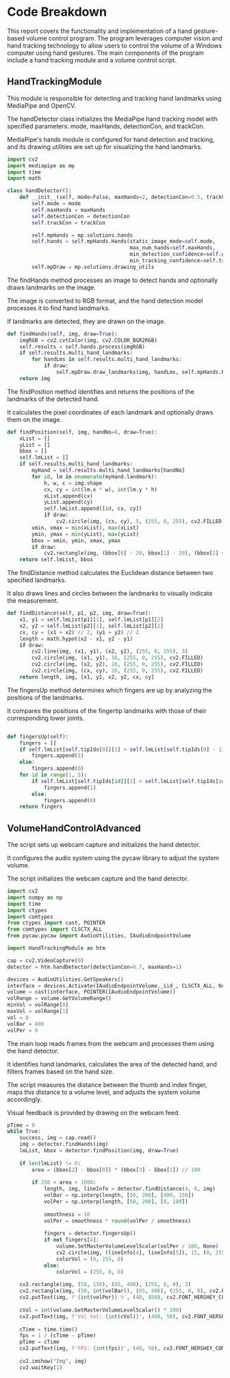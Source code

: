 <h1>Code Breakdown</h1>

<p>This report covers the functionality and implementation of a hand gesture-based volume control program. The program leverages computer vision and hand tracking technology to allow users to control the volume of a Windows computer using hand gestures. The main components of the program include a hand tracking module and a volume control script.</p>

<h2>HandTrackingModule</h2>

<p>
This module is responsible for detecting and tracking hand landmarks using MediaPipe and OpenCV.
</p>


<p>The handDetector class initializes the MediaPipe hand tracking model with specified parameters: mode, maxHands, detectionCon, and trackCon.</p>

<p>MediaPipe's hands module is configured for hand detection and tracking, and its drawing utilities are set up for visualizing the hand landmarks.</p>

```py
import cv2
import mediapipe as mp
import time
import math

class handDetector():
    def __init__(self, mode=False, maxHands=2, detectionCon=0.5, trackCon=0.5):
        self.mode = mode
        self.maxHands = maxHands
        self.detectionCon = detectionCon
        self.trackCon = trackCon

        self.mpHands = mp.solutions.hands
        self.hands = self.mpHands.Hands(static_image_mode=self.mode,
                                        max_num_hands=self.maxHands,
                                        min_detection_confidence=self.detectionCon,
                                        min_tracking_confidence=self.trackCon)
        self.mpDraw = mp.solutions.drawing_utils

```

<p>The findHands method processes an image to detect hands and optionally draws landmarks on the image.
</p>

<p>The image is converted to RGB format, and the hand detection model processes it to find hand landmarks.
</p>

<p>If landmarks are detected, they are drawn on the image.
</p>

```py
def findHands(self, img, draw=True):
    imgRGB = cv2.cvtColor(img, cv2.COLOR_BGR2RGB)
    self.results = self.hands.process(imgRGB)
    if self.results.multi_hand_landmarks:
        for handLms in self.results.multi_hand_landmarks:
            if draw:
                self.mpDraw.draw_landmarks(img, handLms, self.mpHands.HAND_CONNECTIONS)
    return img
```

<p>The findPosition method identifies and returns the positions of the landmarks of the detected hand.</p>

<p>It calculates the pixel coordinates of each landmark and optionally draws them on the image.
</p>

```py
def findPosition(self, img, handNo=0, draw=True):
    xList = []
    yList = []
    bbox = []
    self.lmList = []
    if self.results.multi_hand_landmarks:
        myHand = self.results.multi_hand_landmarks[handNo]
        for id, lm in enumerate(myHand.landmark):
            h, w, c = img.shape
            cx, cy = int(lm.x * w), int(lm.y * h)
            xList.append(cx)
            yList.append(cy)
            self.lmList.append([id, cx, cy])
            if draw:
                cv2.circle(img, (cx, cy), 5, (255, 0, 255), cv2.FILLED)
        xmin, xmax = min(xList), max(xList)
        ymin, ymax = min(yList), max(yList)
        bbox = xmin, ymin, xmax, ymax
        if draw:
            cv2.rectangle(img, (bbox[0] - 20, bbox[1] - 20), (bbox[2] + 20, bbox[3] + 20), (0, 255, 0), 2)
    return self.lmList, bbox
```

<p>The findDistance method calculates the Euclidean distance between two specified landmarks.
</p>

<p>It also draws lines and circles between the landmarks to visually indicate the measurement.
</p>

```py
def findDistance(self, p1, p2, img, draw=True):
    x1, y1 = self.lmList[p1][1], self.lmList[p1][2]
    x2, y2 = self.lmList[p2][1], self.lmList[p2][2]
    cx, cy = (x1 + x2) // 2, (y1 + y2) // 2
    length = math.hypot(x2 - x1, y2 - y1)
    if draw:
        cv2.line(img, (x1, y1), (x2, y2), (255, 0, 255), 3)
        cv2.circle(img, (x1, y1), 10, (255, 0, 255), cv2.FILLED)
        cv2.circle(img, (x2, y2), 10, (255, 0, 255), cv2.FILLED)
        cv2.circle(img, (cx, cy), 10, (255, 0, 255), cv2.FILLED)
    return length, img, [x1, y1, x2, y2, cx, cy]
```

<p>The fingersUp method determines which fingers are up by analyzing the positions of the landmarks.
</p>

<p>It compares the positions of the fingertip landmarks with those of their corresponding lower joints.
</p>

```py

def fingersUp(self):
    fingers = []
    if self.lmList[self.tipIds[0]][1] > self.lmList[self.tipIds[0] - 1][1]:
        fingers.append(1)
    else:
        fingers.append(0)
    for id in range(1, 5):
        if self.lmList[self.tipIds[id]][2] < self.lmList[self.tipIds[id] - 2][2]:
            fingers.append(1)
        else:
            fingers.append(0)
    return fingers
```

<h2>VolumeHandControlAdvanced</h2>

<p>The script sets up webcam capture and initializes the hand detector.
</p>

<p>It configures the audio system using the pycaw library to adjust the system volume.
</p>

<p>The script initializes the webcam capture and the hand detector.
</p>

```py
import cv2
import numpy as np
import time
import ctypes
import comtypes
from ctypes import cast, POINTER
from comtypes import CLSCTX_ALL
from pycaw.pycaw import AudioUtilities, IAudioEndpointVolume

import HandTrackingModule as htm

cap = cv2.VideoCapture(0)
detector = htm.handDetector(detectionCon=0.7, maxHands=1)

devices = AudioUtilities.GetSpeakers()
interface = devices.Activate(IAudioEndpointVolume._iid_, CLSCTX_ALL, None)
volume = cast(interface, POINTER(IAudioEndpointVolume))
volRange = volume.GetVolumeRange()
minVol = volRange[0]
maxVol = volRange[1]
vol = 0
volBar = 400
volPer = 0
```

<p>The main loop reads frames from the webcam and processes them using the hand detector.
</p>

<p>It identifies hand landmarks, calculates the area of the detected hand, and filters frames based on the hand size.
</p>

<p>The script measures the distance between the thumb and index finger, maps this distance to a volume level, and adjusts the system volume accordingly.
</p>

<p>Visual feedback is provided by drawing on the webcam feed.
</p>

```py
pTime = 0
while True:
    success, img = cap.read()
    img = detector.findHands(img)
    lmList, bbox = detector.findPosition(img, draw=True)
    
    if len(lmList) != 0:
        area = (bbox[2] - bbox[0]) * (bbox[3] - bbox[1]) // 100
        
        if 250 < area < 1000:
            length, img, lineInfo = detector.findDistance(4, 8, img)
            volBar = np.interp(length, [50, 200], [400, 150])
            volPer = np.interp(length, [50, 200], [0, 100])
            
            smoothness = 10
            volPer = smoothness * round(volPer / smoothness)
            
            fingers = detector.fingersUp()
            if not fingers[4]:
                volume.SetMasterVolumeLevelScalar(volPer / 100, None)
                cv2.circle(img, (lineInfo[4], lineInfo[5]), 15, (0, 255, 0), cv2.FILLED)
                colorVol = (0, 255, 0)
            else:
                colorVol = (255, 0, 0)
    
    cv2.rectangle(img, (50, 150), (85, 400), (255, 0, 0), 3)
    cv2.rectangle(img, (50, int(volBar)), (85, 400), (255, 0, 0), cv2.FILLED)
    cv2.putText(img, f'{int(volPer)} %', (40, 450), cv2.FONT_HERSHEY_COMPLEX, 1, (255, 0, 0), 3)
    
    cVol = int(volume.GetMasterVolumeLevelScalar() * 100)
    cv2.putText(img, f'Vol Set: {int(cVol)}', (400, 50), cv2.FONT_HERSHEY_COMPLEX, 1, colorVol, 3)
    
    cTime = time.time()
    fps = 1 / (cTime - pTime)
    pTime = cTime
    cv2.putText(img, f'FPS: {int(fps)}', (40, 50), cv2.FONT_HERSHEY_COMPLEX, 1, (255, 0, 0), 3)
    
    cv2.imshow("Img", img)
    cv2.waitKey(1)

```


